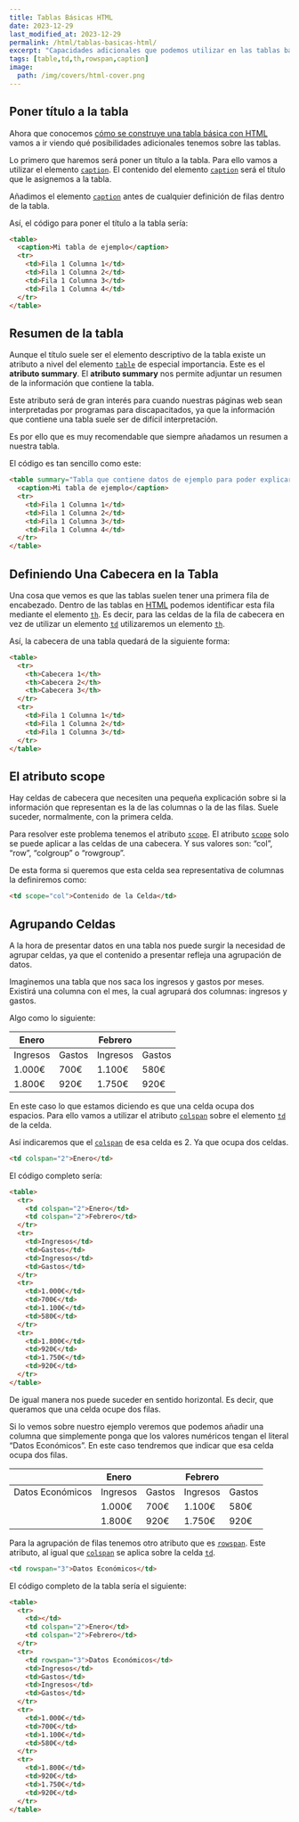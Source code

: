 ```yaml
---
title: Tablas Básicas HTML
date: 2023-12-29
last_modified_at: 2023-12-29
permalink: /html/tablas-basicas-html/
excerpt: "Capacidades adicionales que podemos utilizar en las tablas básicas HTML para poder gestionar filas y columnas."
tags: [table,td,th,rowspan,caption]
image:
  path: /img/covers/html-cover.png
---
```


## Poner título a la tabla


Ahora que conocemos [cómo se construye una tabla básica con HTML](https://manualweb.net/html/tablas-html/) vamos a ir viendo qué posibilidades adicionales tenemos sobre las tablas.


Lo primero que haremos será poner un título a la tabla. Para ello vamos a utilizar el elemento [`caption`](https://w3api.com/HTML/caption/). El contenido del elemento [`caption`](https://w3api.com/HTML/caption/) será el título que le asignemos a la tabla.


Añadimos el elemento [`caption`](https://w3api.com/HTML/caption/) antes de cualquier definición de filas dentro de la tabla.


Así, el código para poner el título a la tabla sería:


```html
<table>
  <caption>Mi tabla de ejemplo</caption>
  <tr>
    <td>Fila 1 Columna 1</td>
    <td>Fila 1 Columna 2</td>
    <td>Fila 1 Columna 3</td>
    <td>Fila 1 Columna 4</td>
  </tr>
</table>
```


## Resumen de la tabla


Aunque el título suele ser el elemento descriptivo de la tabla existe un atributo a nivel del elemento [`table`](https://w3api.com/HTML/table/) de especial importancia. Este es el **atributo summary**. El **atributo summary** nos permite adjuntar un resumen de la información que contiene la tabla.


Este atributo será de gran interés para cuando nuestras páginas web sean interpretadas por programas para discapacitados, ya que la información que contiene una tabla suele ser de difícil interpretación.


Es por ello que es muy recomendable que siempre añadamos un resumen a nuestra tabla.


El código es tan sencillo como este:


```html
<table summary="Tabla que contiene datos de ejemplo para poder explicar como construir tablas con el lenguaje HTML">
  <caption>Mi tabla de ejemplo</caption>
  <tr>
    <td>Fila 1 Columna 1</td>
    <td>Fila 1 Columna 2</td>
    <td>Fila 1 Columna 3</td>
    <td>Fila 1 Columna 4</td>
  </tr>
</table>
```


## Definiendo Una Cabecera en la Tabla


Una cosa que vemos es que las tablas suelen tener una primera fila de encabezado. Dentro de las tablas en [HTML](https://www.manualweb.net/html/) podemos identificar esta fila mediante el elemento [`th`](https://w3api.com/HTML/th/). Es decir, para las celdas de la fila de cabecera en vez de utilizar un elemento [`td`](https://w3api.com/HTML/td/) utilizaremos un elemento [`th`](https://w3api.com/HTML/th/).


Así, la cabecera de una tabla quedará de la siguiente forma:


```html
<table>
  <tr>
    <th>Cabecera 1</th>
    <th>Cabecera 2</th>
    <th>Cabecera 3</th>
  </tr>
  <tr>
    <td>Fila 1 Columna 1</td>
    <td>Fila 1 Columna 2</td>
    <td>Fila 1 Columna 3</td>
  </tr>
</table>
```


## El atributo scope


Hay celdas de cabecera que necesiten una pequeña explicación sobre si la información que representan es la de las columnas o la de las filas. Suele suceder, normalmente, con la primera celda.


Para resolver este problema tenemos el atributo [`scope`](https://w3api.com/HTML/th/scope/). El atributo [`scope`](https://w3api.com/HTML/th/scope/) solo se puede aplicar a las celdas de una cabecera. Y sus valores son: “col”, “row”, “colgroup” o “rowgroup”.


De esta forma si queremos que esta celda sea representativa de columnas la definiremos como:


```html
<td scope="col">Contenido de la Celda</td>
```


## Agrupando Celdas


A la hora de presentar datos en una tabla nos puede surgir la necesidad de agrupar celdas, ya que el contenido a presentar refleja una agrupación de datos.


Imaginemos una tabla que nos saca los ingresos y gastos por meses. Existirá una columna con el mes, la cual agrupará dos columnas: ingresos y gastos.


Algo como lo siguiente:


| Enero    |        | Febrero  |        |
| -------- | ------ | -------- | ------ |
| Ingresos | Gastos | Ingresos | Gastos |
| 1.000€   | 700€   | 1.100€   | 580€   |
| 1.800€   | 920€   | 1.750€   | 920€   |


En este caso lo que estamos diciendo es que una celda ocupa dos espacios. Para ello vamos a utilizar el atributo [`colspan`](https://w3api.com/HTML/th/colspan/) sobre el elemento [`td`](https://w3api.com/HTML/td/) de la celda.


Así indicaremos que el [`colspan`](https://w3api.com/HTML/th/colspan/) de esa celda es 2. Ya que ocupa dos celdas.


```html
<td colspan="2">Enero</td>
```


El código completo sería:


```html
<table>
  <tr>
    <td colspan="2">Enero</td>
    <td colspan="2">Febrero</td>
  </tr>
  <tr>
    <td>Ingresos</td>
    <td>Gastos</td>
    <td>Ingresos</td>
    <td>Gastos</td>
  </tr>
  <tr>
    <td>1.000€</td>
    <td>700€</td>
    <td>1.100€</td>
    <td>580€</td>
  </tr>
  <tr>
    <td>1.800€</td>
    <td>920€</td>
    <td>1.750€</td>
    <td>920€</td>
  </tr>
</table>
```


De igual manera nos puede suceder en sentido horizontal. Es decir, que queramos que una celda ocupe dos filas.


Si lo vemos sobre nuestro ejemplo veremos que podemos añadir una columna que simplemente ponga que los valores numéricos tengan el literal “Datos Económicos”. En este caso tendremos que indicar que esa celda ocupa dos filas.


|                  | Enero    |        | Febrero  |        |
| ---------------- | -------- | ------ | -------- | ------ |
| Datos Económicos | Ingresos | Gastos | Ingresos | Gastos |
|                  | 1.000€   | 700€   | 1.100€   | 580€   |
|                  | 1.800€   | 920€   | 1.750€   | 920€   |


Para la agrupación de filas tenemos otro atributo que es [`rowspan`](https://w3api.com/HTML/td/rowspan/). Este atributo, al igual que [`colspan`](https://w3api.com/HTML/td/colspan/) se aplica sobre la celda [`td`](https://w3api.com/HTML/td/).


```html
<td rowspan="3">Datos Económicos</td>
```


El código completo de la tabla sería el siguiente:


```html
<table>
  <tr>
    <td></td>
    <td colspan="2">Enero</td>
    <td colspan="2">Febrero</td>
  </tr>
  <tr>
    <td rowspan="3">Datos Económicos</td>
    <td>Ingresos</td>
    <td>Gastos</td>
    <td>Ingresos</td>
    <td>Gastos</td>
  </tr>
  <tr>
    <td>1.000€</td>
    <td>700€</td>
    <td>1.100€</td>
    <td>580€</td>
  </tr>
  <tr>
    <td>1.800€</td>
    <td>920€</td>
    <td>1.750€</td>
    <td>920€</td>
  </tr>
</table>
```

